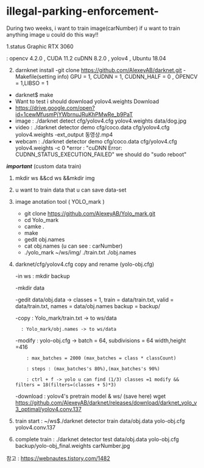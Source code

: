 # illegal-parking-enforcement-
During two weeks, i want to train image(carNumber) if u want to train anything image u could do this way!!


1.status 
  Graphic RTX 3060
 
 : opencv 4.2.0 , CUDA 11.2 cuDNN 8.2.0 , yolov4 , Ubuntu 18.04


2. darnknet install
 -git clone https://github.com/AlexeyAB/darknet.git
 -Makefile(setting info) GPU = 1, CUDNN = 1, CUDNN_HALF = 0 , OPENCV = 1,LIBSO = 1 
 - darknet$ make
 - Want to test i should download yolov4.weights Download
 - https://drive.google.com/open?id=1cewMfusmPjYWbrnuJRuKhPMwRe_b9PaT
 - image : ./darknet detect cfg/yolov4.cfg yolov4.weights data/dog.jpg
 - video : ./darknet detector demo cfg/coco.data cfg/yolov4.cfg yolov4.weights -ext_output 동영상.mp4
 - webcam : ./darknet detector demo cfg/coco.data cfg/yolov4.cfg yolov4.weights -c 0
   *error : "cuDNN Error: CUDNN_STATUS_EXECUTION_FAILED" we should do "sudo reboot"
  
  ***important*** (custom data train)
  
  1. mkdir ws &&cd ws &&mkdir img
   
  2. u want to train data that u can save data-set
 
  3. image anotation tool ( YOLO_mark )
     - git clone https://github.com/AlexeyAB/Yolo_mark.git
     - cd Yolo_mark
     - camke .
     - make
     - gedit obj.names
     - cat obj.names (u can see : carNumber)
     - ./yolo_mark ~/ws/img/ ./train.txt ./obj.names


  4. darknet/cfg/yolov4.cfg copy and rename (yolo-obj.cfg)


     -in ws : mkdir backup
     
     
     -mkdir data
     
     
     -gedit data/obj.data -> classes = 1, train = data/train.txt, valid = data/train.txt, names = data/obj.names backup = backup/
     
     
     -copy : Yolo_mark/train.txt -> to ws/data
     
           : Yolo_mark/obj.names -> to ws/data
           
           
     -modify : yolo-obj.cfg -> batch = 64, subdivisions = 64 width,height =416
     
             : max_batches = 2000 (max_batches = class * classCount)
             
             : steps : (max_batches's 80%),(max_batches's 90%)
             
             : ctrl + f -> yolo u can find (1/3) classes =1 modify && filters = 18(filters=(classes + 5)*3)
             
             
             
     -download : yolov4's pretrain model  & ws/ (save here) 
       wget  https://github.com/AlexeyAB/darknet/releases/download/darknet_yolo_v3_optimal/yolov4.conv.137 
       
       
 5. train start : ~/ws$./darknet detector train data/obj.data yolo-obj.cfg yolov4.conv.137 


 7. complete train : ./darknet detector test data/obj.data yolo-obj.cfg backup/yolo-obj_final.weights carNumber.jpg 


 참고 :  https://webnautes.tistory.com/1482

